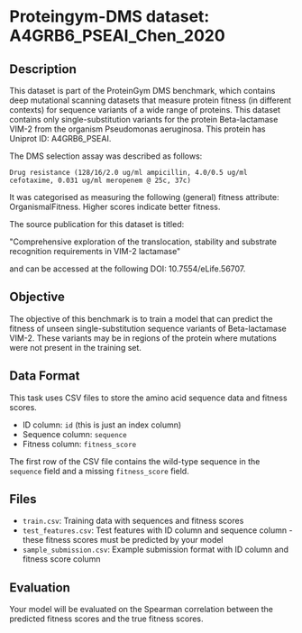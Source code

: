 
# Proteingym-DMS dataset: A4GRB6_PSEAI_Chen_2020

## Description

This dataset is part of the ProteinGym DMS benchmark, which contains deep mutational scanning datasets that measure
protein fitness (in different contexts) for sequence variants of a wide range of proteins. This dataset contains
only single-substitution variants for the protein Beta-lactamase VIM-2 from the organism Pseudomonas aeruginosa. This protein has Uniprot ID: A4GRB6_PSEAI. 

The DMS selection assay was described as follows: 

    Drug resistance (128/16/2.0 ug/ml ampicillin, 4.0/0.5 ug/ml cefotaxime, 0.031 ug/ml meropenem @ 25c, 37c)

It was categorised as measuring the following (general) fitness attribute: OrganismalFitness. Higher scores indicate better fitness.

The source publication for this dataset is titled: 

"Comprehensive exploration of the translocation, stability and substrate recognition requirements in VIM-2 lactamase"

and can be accessed at the following DOI: 10.7554/eLife.56707.

## Objective

The objective of this benchmark is to train a model that can predict the fitness of unseen single-substitution sequence variants of Beta-lactamase VIM-2.
These variants may be in regions of the protein where mutations were not present in the training set.

## Data Format

This task uses CSV files to store the amino acid sequence data and fitness scores.
- ID column: `id` (this is just an index column)
- Sequence column: `sequence`
- Fitness column: `fitness_score`

The first row of the CSV file contains the wild-type sequence in the `sequence` field and a missing `fitness_score` field.

## Files

- `train.csv`: Training data with sequences and fitness scores
- `test_features.csv`: Test features with ID column and sequence column - these fitness scores must be predicted by your model
- `sample_submission.csv`: Example submission format with ID column and fitness score column

## Evaluation

Your model will be evaluated on the Spearman correlation between the predicted fitness scores and the true fitness scores.
